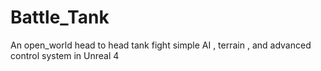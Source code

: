 # Battle_Tank
An open_world head to head tank fight simple AI , terrain , and advanced control system in Unreal 4
